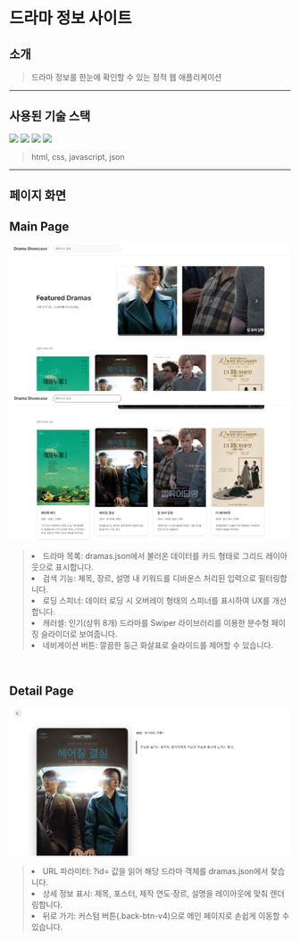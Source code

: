 # 드라마 정보 사이트

## 소개

> 드라마 정보를 한눈에 확인할 수 있는 정적 웹 애플리케이션

---

## 사용된 기술 스택

<p>
    <img src="https://cdn.jsdelivr.net/gh/devicons/devicon@latest/icons/html5/html5-original.svg" width="7%"/>
    <img src="https://cdn.jsdelivr.net/gh/devicons/devicon@latest/icons/css3/css3-original.svg" width="7%"/>
    <img src="https://cdn.jsdelivr.net/gh/devicons/devicon@latest/icons/javascript/javascript-original.svg" width="7%"/>
    <img src="https://cdn.jsdelivr.net/gh/devicons/devicon@latest/icons/json/json-original.svg" width="7%" />
</p>

> html, css, javascript, json

---

## 페이지 화면

## Main Page
<img src="./readme/MainPage.png">

<br>

<img src="./readme/MainPage2.png">

><li>드라마 목록: dramas.json에서 불러온 데이터를 카드 형태로 그리드 레이아웃으로 표시합니다.<br>
><li>검색 기능: 제목, 장르, 설명 내 키워드를 디바운스 처리된 입력으로 필터링합니다.<br>
><li>로딩 스피너: 데이터 로딩 시 오버레이 형태의 스피너를 표시하여 UX를 개선합니다.<br>
><li>캐러셀: 인기(상위 8개) 드라마를 Swiper 라이브러리를 이용한 분수형 페이징 슬라이더로 보여줍니다.<br>
><li>네비게이션 버튼: 깔끔한 둥근 화살표로 슬라이드를 제어할 수 있습니다.


<br>

## Detail Page
<img src="./readme/DetailPage.png">

><li>URL 파라미터: ?id= 값을 읽어 해당 드라마 객체를 dramas.json에서 찾습니다.<br>
><li>상세 정보 표시: 제목, 포스터, 제작 연도·장르, 설명을 레이아웃에 맞춰 렌더링합니다.<br>
><li>뒤로 가기: 커스텀 버튼(.back-btn-v4)으로 메인 페이지로 손쉽게 이동할 수 있습니다.<br>